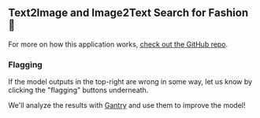 ## Text2Image and Image2Text Search for Fashion 👕

For more on how this application works,
[check out the GitHub repo](https://github.com/ryparmar/fashion-aggregator).

<!-- logging content below -->
### Flagging

If the model outputs in the top-right are wrong in some way,
let us know by clicking the "flagging" buttons underneath.

We'll analyze the results with
[Gantry](https://gantry.io/blog/introducing-gantry/)
and use them to improve the model!
